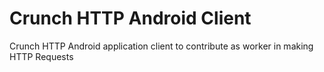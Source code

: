 # Crunch HTTP Android Client

Crunch HTTP Android application client to contribute as worker in making HTTP Requests
